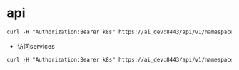 # api



```md
curl -H "Authorization:Bearer k8s" https://ai_dev:8443/api/v1/namespaces --insecure
```



* 访问services



```md
curl -H "Authorization:Bearer k8s" https://ai_dev:8443/api/v1/namespaces/aigc/services --insecure
```

